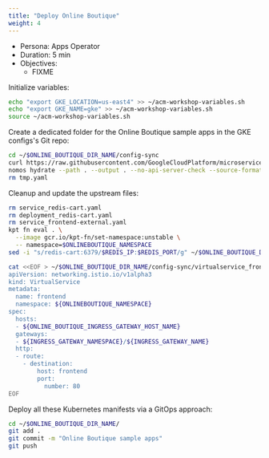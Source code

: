 ```yaml
---
title: "Deploy Online Boutique"
weight: 4
---
```

- Persona: Apps Operator
- Duration: 5 min
- Objectives:
  - FIXME

Initialize variables:
```Bash
echo "export GKE_LOCATION=us-east4" >> ~/acm-workshop-variables.sh
echo "export GKE_NAME=gke" >> ~/acm-workshop-variables.sh
source ~/acm-workshop-variables.sh
```

Create a dedicated folder for the Online Boutique sample apps in the GKE configs's Git repo:
```Bash
cd ~/$ONLINE_BOUTIQUE_DIR_NAME/config-sync
curl https://raw.githubusercontent.com/GoogleCloudPlatform/microservices-demo/main/release/kubernetes-manifests.yaml > tmp.yaml
nomos hydrate --path . --output . --no-api-server-check --source-format unstructured
rm tmp.yaml
```

Cleanup and update the upstream files:
```Bash
rm service_redis-cart.yaml
rm deployment_redis-cart.yaml
rm service_frontend-external.yaml
kpt fn eval . \
  --image gcr.io/kpt-fn/set-namespace:unstable \
  -- namespace=$ONLINEBOUTIQUE_NAMESPACE
sed -i "s/redis-cart:6379/$REDIS_IP:$REDIS_PORT/g" ~/$ONLINE_BOUTIQUE_DIR_NAME/config-sync/deployment_cartservice.yaml
```

```Bash
cat <<EOF > ~/$ONLINE_BOUTIQUE_DIR_NAME/config-sync/virtualservice_frontend.yaml
apiVersion: networking.istio.io/v1alpha3
kind: VirtualService
metadata:
  name: frontend
  namespace: ${ONLINEBOUTIQUE_NAMESPACE}
spec:
  hosts:
  - ${ONLINE_BOUTIQUE_INGRESS_GATEWAY_HOST_NAME}
  gateways:
  - ${INGRESS_GATEWAY_NAMESPACE}/${INGRESS_GATEWAY_NAME}
  http:
  - route:
    - destination:
        host: frontend
        port:
          number: 80
EOF
```

Deploy all these Kubernetes manifests via a GitOps approach:
```Bash
cd ~/$ONLINE_BOUTIQUE_DIR_NAME/
git add .
git commit -m "Online Boutique sample apps"
git push
```